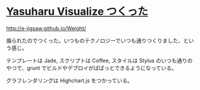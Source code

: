 # [Yasuharu Visualize つくった](/2014/08/22/create-yasuharu-visualize.html)

http://e-jigsaw.github.io/Weight/

煽られたのでつくった。いつものテクノロジーでいつも通りつくりました、という感じ。

テンプレートは Jade, スクリプトは Coffee, スタイルは Stylus のいつも通りのやつで、grunt でビルドやデプロイがぱぱっとできるようになっている。

グラフレンダリングは Highchart.js をつかっている。
